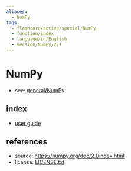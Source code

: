 ```yaml
---
aliases:
  - NumPy
tags:
  - flashcard/active/special/NumPy
  - function/index
  - language/in/English
  - version/NumPy/2/1
---
```


# NumPy

- see: [general/NumPy](../../general/NumPy.md)

## index

- [user guide](user%20guide/index.md)

## references

- source: <https://numpy.org/doc/2.1/index.html>
- license: [LICENSE.txt](LICENSE.txt)
